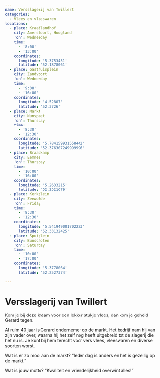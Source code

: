 ```yaml
---
name: Versslagerij van Twillert
categories:
  - Vlees en vleeswaren
locations:
  - place: Kraailandhof
    city: Amersfoort, Hoogland
    'on': Wednesday
    time:
      - '8:00'
      - '13:00'
    coordinates:
      longitude: '5.3753451'
      latitude: '52.1878061'
  - place: Gasthuisplein
    city: Zandvoort
    'on': Wednesday
    time:
      - '9:00'
      - '16:00'
    coordinates:
      longitude: '4.52807'
      latitude: '52.3726'
  - place: Markt
    city: Nunspeet
    'on': Thursday
    time:
      - '8:30'
      - '12:30'
    coordinates:
      longitude: '5.784159931558442'
      latitude: '52.376307249999996'
  - place: Braadkamp
    city: Eemnes
    'on': Thursday
    time:
      - '10:00'
      - '16:00'
    coordinates:
      longitude: '5.2633215'
      latitude: '52.2521679'
  - place: Kerkplein
    city: Zeewolde
    'on': Friday
    time:
      - '8:30'
      - '12:30'
    coordinates:
      longitude: '5.541949001702223'
      latitude: '52.33132425'
  - place: Spuiplein
    city: Bunschoten
    'on': Saturday
    time:
      - '10:00'
      - '17:00'
    coordinates:
      longitude: '5.3778064'
      latitude: '52.2527374'

---
```


# Versslagerij van Twillert

Kom je bij deze kraam voor een lekker stukje vlees, dan kom je geheid Gerard tegen.

Al ruim 40 jaar is Gerard ondernemer op de markt. Het bedrijf nam hij van zijn vader over, waarna hij het zelf nog heeft uitgebreid tot de slagerij die het nu is. Je kunt bij hem terecht voor vers vlees, vleeswaren en diverse soorten worst.

Wat is er zo mooi aan de markt?
“Ieder dag is anders en het is gezellig op de markt.”

Wat is jouw motto?
“Kwaliteit en vriendelijkheid overwint alles!”